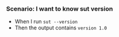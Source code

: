 ### Scenario: I want to know sut version

- When I run `sut --version`
- Then the output contains `version 1.0`

